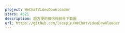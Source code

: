 ```yaml
---
project: WeChatVideoDownloader
stars: 4621
description: 超方便的微信视频号下载器
url: https://github.com/lecepin/WeChatVideoDownloader
---
```



